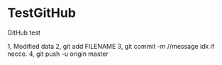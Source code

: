 # TestGitHub
GitHub test 

1, Modified data
2, git add FILENAME
3, git commit -m 	//message idk if necce.
4, git push -u origin master